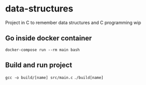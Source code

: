 # data-structures

Project in C to remember data structures and C programming
wip

## Go inside docker container

`docker-compose run --rm main bash`

## Build and run project

`gcc -o build/[name] src/main.c`
`./build[name]`
